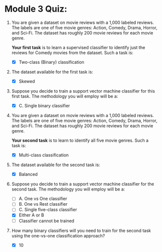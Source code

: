 # Module 3 Quiz:

1. You are given a dataset on movie reviews with a 1,000 labeled reviews. The labels are one of five movie genres: Action, Comedy, Drama,    Horror, and Sci-Fi. The dataset has roughly 200 movie reviews for each movie genre. 

   **Your first task** is to learn a supervised classifier to identify just the reviews for Comedy movies from the dataset. Such a task      is:
   - [x] Two-class (Binary) classification

2. The dataset available for the first task is:
   - [x] Skewed

3. Suppose you decide to train a support vector machine classifier for this first task. The methodology you will employ will be a:
   - [x] C. Single binary classifier

4. You are given a dataset on movie reviews with a 1,000 labeled reviews. The labels are one of five movie genres: Action, Comedy, Drama,    Horror, and Sci-Fi. The dataset has roughly 200 movie reviews for each movie genre.

   **Your second task** is to learn to identify all five movie genres. Such a task is:
   - [x] Multi-class classification

5. The dataset available for the second task is:
   - [x] Balanced

6. Suppose you decide to train a support vector machine classifier for the second task. The methodology you will employ will be a:
   - [ ] A. One vs One classifier
   - [ ] B. One vs Rest classifier
   - [ ] C. Single five-class classifier
   - [x] Either A or B
   - [ ] Classifier cannot be trained
   
7. How many binary classifiers will you need to train for the second task using the one-vs-one classification approach?
   - [x] 10
